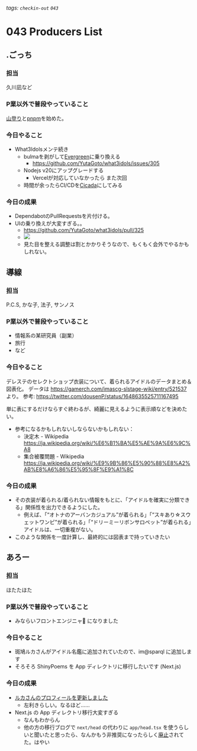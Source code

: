 ###### tags: `checkin-out` `043`

# 043 Producers List

## .ごっち

### 担当

久川凪など

### P業以外で普段やっていること

[山登り](https://twitter.com/gggooottto/status/1643955076736876544?s=20)と[pnpm](https://twitter.com/gggooottto/status/1647590541612425217?s=20)を始めた。

### 今日やること

- What3Idolsメンテ続き
  - bulmaを剥がして[Evergreen](https://evergreen.segment.com/)に乗り換える
      - https://github.com/YutaGoto/what3idols/issues/305
  - Nodejs v20にアップグレードする
      - Vercelが対応していなかったら また次回
  - 時間が余ったらCI/CDを[Cicada](https://cicada.build/)にしてみる

### 今日の成果

- DependabotのPullRequestsを片付ける。
- UIの乗り換えが大変すぎる。。
    - https://github.com/YutaGoto/what3idols/pull/325
    - ![](https://user-images.githubusercontent.com/12590762/233366686-e082f1fd-c8b6-4bf9-bcf7-67da73699cf4.png)
    - 見た目を整える調整は割とかかりそうなので、もくもく会外でやるかもしれない。

## 導線

### 担当

P.C.S, かな子, 法子, サンノス

### P業以外で普段やっていること

-   情報系の某研究員（副業）
-   旅行
-   など

### 今日やること

デレステのセレクトショップ衣装について、着られるアイドルのデータまとめ＆図表化。
データは https://gamerch.com/imascg-slstage-wiki/entry/521537 より。
参考: https://twitter.com/dousenP/status/1648635525711167495

単に表にするだけならすぐ終わるが、綺麗に見えるように表示順などを決めたい。

-   参考になるかもしれないしならないかもしれない：
    -   決定木 - Wikipedia https://ja.wikipedia.org/wiki/%E6%B1%BA%E5%AE%9A%E6%9C%A8
    -   集合被覆問題 - Wikipedia https://ja.wikipedia.org/wiki/%E9%9B%86%E5%90%88%E8%A2%AB%E8%A6%86%E5%95%8F%E9%A1%8C

### 今日の成果

-   その衣装が着られる/着られない情報をもとに、「アイドルを確実に分類できる」関係性を出力できるようにした。
    -   例えば、「“オトナのアーバンカジュアル”が着られる」「“スキあり☆スウェットワンピ”が着られる」「“ドリーミーリボンサロペット”が着られる」アイドルは、一切重複がない。
-   このような関係を一度計算し、最終的には図表まで持っていきたい

## あろー

### 担当

ほたたほた

### P業以外で普段やっていること

- みならいフロントエンジニャ🐾 になりました

### 今日やること

- 斑鳩ルカさんがアイドル名鑑に追加されていたので、im@sparql に追加します
- そろそろ ShinyPoems を App ディレクトリに移行したいです (Next.js)

### 今日の成果

- [ルカさんのプロフィールを更新しました](https://github.com/imas/imasparql/pull/535)
    - 左利きらしい。なるほど……
- Next.js の App ディレクトリ移行大変すぎる
    - なんもわからん
    - 他の方の移行ブログで `next/head` の代わりに `app/head.tsx` を使うらしいと聞いたと思ったら、なんかもう非推奨になったらしく[廃止](https://beta.nextjs.org/docs/api-reference/file-conventions/head)されてた。はやい
